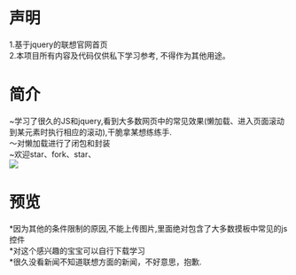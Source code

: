 ﻿# 声明
1.基于jquery的联想官网首页
<br/>
2.本项目所有内容及代码仅供私下学习参考, 不得作为其他用途。
# 简介
~学习了很久的JS和jquery,看到大多数网页中的常见效果(懒加载、进入页面滚动到某元素时执行相应的滚动),干脆拿某想练练手.
<br/>
〜对懒加载进行了闭包和封装
<br/>
~欢迎star、fork、star、
<br/>
![](https://assets-cdn.github.com/images/icons/emoji/unicode/1f601.png)
# 预览
*因为其他的条件限制的原因,不能上传图片,里面绝对包含了大多数摸板中常见的js控件
<br/>
*对这个感兴趣的宝宝可以自行下载学习
<br/>
*很久没看新闻不知道联想方面的新闻，不好意思，抱歉.
